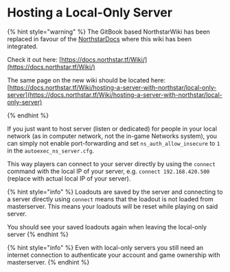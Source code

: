 # Hosting a Local-Only Server

{% hint style="warning" %}
The GitBook based NorthstarWiki has been replaced in favour of the [NorthstarDocs](https://docs.northstar.tf/) where this wiki has been integrated.

Check it out here: [https://docs.northstar.tf/Wiki/](https://docs.northstar.tf/Wiki/)

The same page on the new wiki should be located here: [https://docs.northstar.tf/Wiki/hosting-a-server-with-northstar/local-only-server](https://docs.northstar.tf/Wiki/hosting-a-server-with-northstar/local-only-server)

{% endhint %}

If you just want to host server (listen or dedicated) for people in your local network (as in computer network, not the in-game Networks system), you can simply not enable port-forwarding and set `ns_auth_allow_insecure` to `1` in the `autoexec_ns_server.cfg`.

This way players can connect to your server directly by using the `connect` command with the local IP of your server, e.g. `connect 192.168.420.500` (replace with actual local IP of your server).


{% hint style="info" %}
Loadouts are saved by the server and connecting to a server directly using `connect` means that the loadout is not loaded from masterserver. This means your loadouts will be reset while playing on said server.

You should see your saved loadouts again when leaving the local-only server
{% endhint %}

{% hint style="info" %}
Even with local-only servers you still need an internet connection to authenticate your account and game ownership with masterserver.
{% endhint %}
